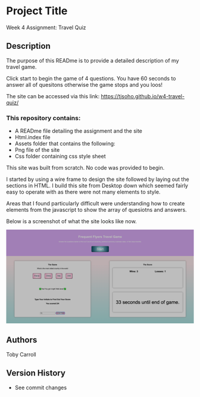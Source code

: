 # Project Title

Week 4 Assignment: Travel Quiz

## Description
The purpose of this READme is to provide a detailed description of my travel game.

Click start to begin the game of 4 questions. You have 60 seconds to answer all of quesitons otherwise the game stops and you loos!

The site can be accessed via this link:
https://tjsoho.github.io/w4-travel-quiz/


### This repository contains:
* A READme file detailing the assignment and the site
* Html.index file
* Assets folder that contains the following:
* Png file of the site
* Css folder containing css style sheet

This site was built from scratch. No code was provided to begin.

I started by using a wire frame to design the site followed by laying out the sections in HTML. I build this site from Desktop down which seemed fairly easy to operate with as there were not many elements to style.

Areas that I found particularly difficult were understanding how to create elements from the javascript to show the array of quesiotns and answers.

Below is a screenshot of what the site looks like now.

![Alt text](assets/Screenshot%202023-03-09%20at%207.56.02%20pm.png)


## Authors

Toby Carroll


## Version History
    
* See commit changes



